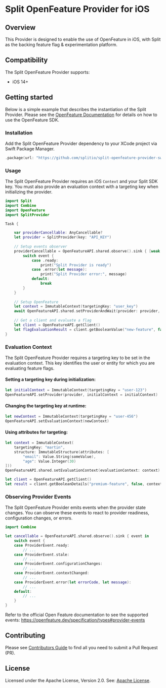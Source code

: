 # Split OpenFeature Provider for iOS

## Overview
This Provider is designed to enable the use of OpenFeature in iOS, with Split as the backing feature flag & experimentation platform.

## Compatibility
The Split OpenFeature Provider supports:
- iOS 14+

## Getting started
Below is a simple example that describes the instantiation of the Split Provider. Please see the [OpenFeature Documentation](https://docs.openfeature.dev/docs/reference/concepts/evaluation-api) for details on how to use the OpenFeature SDK.

### Installation

Add the Split OpenFeature Provider dependency to your XCode project via Swift Package Manager.

```swift
.package(url: "https://github.com/splitio/split-openfeature-provider-swift", from: "1.0.0-rc1")
```

### Usage

The Split OpenFeature Provider requires an iOS `Context` and your Split SDK key. You must also provide an evaluation context with a targeting key when initializing the provider.

```swift
import Split
import Combine
import OpenFeature
import SplitProvider

Task {

    var providerCancellable: AnyCancellable?
    let provider = SplitProvider(key: "API_KEY")
    
    // Setup events observer
    providerCancellable = OpenFeatureAPI.shared.observe().sink { [weak self] event in
        switch event {
            case .ready:
                print("Split Provider is ready")
            case .error(let message):
                print("Split Provider error:", message)
            default:
                break
        }
    }
    
    // Setup OpenFeature
    let context = ImmutableContext(targetingKey: "user_key")
    await OpenFeatureAPI.shared.setProviderAndWait(provider: provider, initialContext: context)
    
    // Get a client and evaluate a flag
    let client = OpenFeatureAPI.getClient()
    let flagEvaluationResult = client.getBooleanValue("new-feature", false)
}
```

### Evaluation Context

The Split OpenFeature Provider requires a targeting key to be set in the evaluation context. This key identifies the user or entity for which you are evaluating feature flags.

#### Setting a targeting key during initialization:

```swift
let initialContext = ImmutableContext(targetingKey = "user-123")
OpenFeatureAPI.setProvider(provider, initialContext = initialContext)
```

#### Changing the targeting key at runtime:

```swift
let newContext = ImmutableContext(targetingKey = "user-456")
OpenFeatureAPI.setEvaluationContext(newContext)
```

#### Using attributes for targeting:

```swift
let context = ImmutableContext(
    targetingKey: "martin", 
    structure: ImmutableStructure(attributes: [ 
        "email": Value.String(someValue),
        "age": Value.Integer(30)
]))
OpenFeatureAPI.shared.setEvaluationContext(evaluationContext: context)

let client = OpenFeatureAPI.getClient()
let result = client.getBooleanDetails("premium-feature", false, context)
```

### Observing Provider Events

The Split OpenFeature Provider emits events when the provider state changes. You can observe these events to react to provider readiness, configuration changes, or errors.

```swift
import Combine

let cancellable = OpenFeatureAPI.shared.observe().sink { event in
    switch event {
    case ProviderEvent.ready:
        // ...
    case ProviderEvent.stale:
        // ...
    case ProviderEvent.configurationChanges:
        // ...
    case ProviderEvent.contextChanged:
        // ...
    case ProviderEvent.error(let errorCode, let message):
        // ...
    default:
        // ...
    }
}
```

Refer to the official Open Feature documentation to see the supported events: https://openfeature.dev/specification/types#provider-events

## Contributing
Please see [Contributors Guide](CONTRIBUTORS-GUIDE.md) to find all you need to submit a Pull Request (PR).

## License
Licensed under the Apache License, Version 2.0. See: [Apache License](http://www.apache.org/licenses/LICENSE-2.0).
